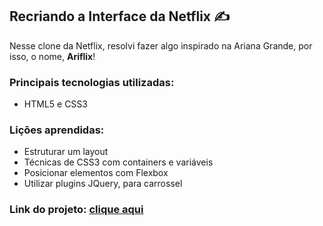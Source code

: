 ﻿
## Recriando a Interface da Netflix ✍

Nesse clone da Netflix, resolvi fazer algo inspirado na Ariana Grande, por isso, o nome, **Ariflix**!

### Principais tecnologias utilizadas:
- HTML5 e CSS3

### Lições aprendidas:

- Estruturar um layout
- Técnicas de CSS3 com containers e variáveis
- Posicionar elementos com Flexbox 
- Utilizar plugins JQuery, para carrossel

### Link do projeto: <a href='https://ariflix-vert.vercel.app/'>clique aqui</a>
